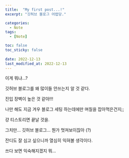 ```yaml
---
title:  "My first post...!"
excerpt: "깃허브 블로그 어렵당."

categories:
  - Note
tags:
  - [Note]

toc: false
toc_sticky: false
 
date: 2022-12-13
last_modified_at: 2022-12-13
---
```


이게 뭐냐...?

깃허브 블로그를 왜 많이들 안쓰는지 알 것 같다.

진입 장벽이 높은 것 같아!!!

나만 해도 지금 겨우 블로그 세팅 하는데에만 며칠을 잡아먹은건지;;

걍 티스토리면 끝날 것을.

그치만... 깃허브 블로그... 뭔가 멋져보이잖아 (?)

잔디도 잘 심고 싶으니까 열심히 익혀볼 생각이다.

쓰다 보면 익숙해지겠지 뭐...
